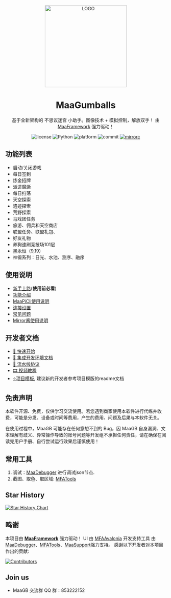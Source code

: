<!-- markdownlint-disable MD033 MD041 -->
<p align="center">
  <img alt="LOGO" src="https://mirrorchyan.com/api/misc/static/project/MaaGB-re.png" width="256" height="256" />
</p>

<div align="center">

# MaaGumballs

基于全新架构的 不思议迷宫 小助手。图像技术 + 模拟控制，解放双手！
由 [MaaFramework](https://github.com/MaaXYZ/MaaFramework) 强力驱动！

</div>
<p align="center">
  <img alt="license" src="https://img.shields.io/github/license/KhazixW2/MaaGumballs">
  <img alt="Python" src="https://img.shields.io/badge/Python-3776AB?logo=python&logoColor=white">
  <img alt="platform" src="https://img.shields.io/badge/platform-Windows-blueviolet">
  <img alt="commit" src="https://img.shields.io/github/commit-activity/m/KhazixW2/MaaGumballs">
  <a href="https://mirrorchyan.com/zh/projects?rid=MaaGB" target="_blank"><img alt="mirrorc" src="https://img.shields.io/badge/Mirror%E9%85%B1-%239af3f6?logo=countingworkspro&logoColor=4f46e5"></a>
</p>

## 功能列表

- 启动/关闭游戏
- 每日签到
- 炼金招牌
- 派遣魔蜥
- 每日扫荡
- 天空探索
- 遗迹探索
- 荒野探索
- 马戏团任务
- 旅游、佣兵和天空商店
- 联盟任务、联盟礼包、
- 好友礼物
- 养狗速刷竞技场101层
- 黑永恒（9,19）
- 神锻系列：日光、水池、测序、融序

## 使用说明

- [新手上路](https://github.com/KhazixW2/MaaGumballs/blob/main/docs/zh_cn/manual/新手上路.md)(**使用前必看**)
- [功能介绍](https://github.com/KhazixW2/MaaGumballs/blob/main/docs/zh_cn/manual/功能介绍.md)
- [MaaPiCli使用说明](https://github.com/KhazixW2/MaaGumballs/blob/main/docs/zh_cn/manual/MaaPiCli.md)
- [连接设置](https://github.com/KhazixW2/MaaGumballs/blob/main/docs/zh_cn/manual/连接设置.md)
- [常见问题](https://github.com/KhazixW2/MaaGumballs/blob/main/docs/zh_cn/manual/常见问题.md)
- [Mirror酱使用说明](https://github.com/KhazixW2/MaaGumballs/blob/main/docs/zh_cn/manual/Mirror酱.md)

## 开发者文档

- [📄 快速开始](https://github.com/KhazixW2/MaaGumballs/blob/main/docs/zh_cn/develop/1.1-快速开始.md)
- [📄 集成开发环境文档](https://github.com/KhazixW2/MaaGumballs/blob/main/docs/zh_cn/develop/2.1-集成文档.md)
- [📄 流水线协议](https://github.com/KhazixW2/MaaGumballs/blob/main/docs/zh_cn/develop/3.1-任务流水线协议.md)
- [🎞️ 视频教程](https://www.bilibili.com/video/BV1yr421E7MW)
- [⭐项目模板](https://github.com/MaaXYZ/MaaPracticeBoilerplate), 建议新的开发者参考项目模版的readme文档

## 免责声明

本软件开源、免费，仅供学习交流使用。若您遇到商家使用本软件进行代练并收费，可能是分发、设备或时间等费用，产生的费用、问题及后果与本软件无关。

在使用过程中，MaaGB 可能存在任何意想不到的 Bug，因 MaaGB 自身漏洞、文本理解有歧义、异常操作导致的账号问题等开发组不承担任何责任，请在确保在阅读完用户手册、自行尝试运行效果后谨慎使用！

## 常用工具

1. 调试：[MaaDebugger](https://github.com/MaaXYZ/MaaDebugger) 进行调试json节点.
2. 截图、取色、取区域: [MFATools](https://github.com/SweetSmellFox/MFATools)

## Star History

<a href="https://www.star-history.com/#KhazixW2/MaaGumballs&Date">
 <picture>
   <source media="(prefers-color-scheme: dark)" srcset="https://api.star-history.com/svg?repos=KhazixW2/MaaGumballs&type=Date&theme=dark" />
   <source media="(prefers-color-scheme: light)" srcset="https://api.star-history.com/svg?repos=KhazixW2/MaaGumballs&type=Date" />
   <img alt="Star History Chart" src="https://api.star-history.com/svg?repos=KhazixW2/MaaGumballs&type=Date" />
 </picture>
</a>

## 鸣谢

本项目由 **[MaaFramework](https://github.com/MaaXYZ/MaaFramework)** 强力驱动！
UI 由 [MFAAvalonia](https://github.com/SweetSmellFox/MFAAvalonia)
开发支持工具 由 [MaaDebugger](https://github.com/MaaXYZ/MaaDebugger)、[MFATools](https://github.com/SweetSmellFox/MFATools)、[MaaSupport](https://github.com/neko-para/maa-support-extension)强力支持。
感谢以下开发者对本项目作出的贡献:

[![Contributors](https://contrib.rocks/image?repo=KhazixW2/MaaGumballs)](https://github.com/KhazixW2/MaaGumballs/graphs/contributors)

## Join us

- MaaGB 交流群 QQ 群：853222152
